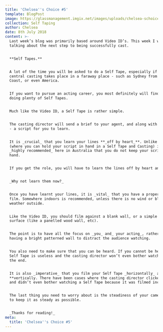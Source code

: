 ```yaml
---
title: 'Chelsea''s Choice #5'
template: BlogPost
image: https://glassmanagement.imgix.net/images/uploads/chelsea-schoice17249634783.jpg
collection: Self Taping
author: Chelsea
date: 8th July 2018
content: >-
  Last week’s blog was primarily based around Video ID’s. This week I will be
  talking about the next step to being successfully cast.


  **Self Tapes.**


  A lot of the time you will be asked to do a Self Tape, especially if the
  central casting takes place in a faraway place - such as Sydney from the Gold
  Coast, or even America.


  If you want to pursue an acting career, you most definitely will find yourself
  doing plenty of Self Tapes.


  Much like the Video ID, a Self Tape is rather simple.


  The casting director will send a brief to your agent, and along with the brief
  - a script for you to learn.


  It is _crucial_ that you learn your lines **_off by heart_**. Unlike America
  (where you can hold your script in hand in a Self Tape and Casting) it is
  _highly recommended_ here in Australia that you do not keep your script in
  hand.


  If you get the role, you will have to learn the lines off by heart anyway.


  _Why not learn them now?_


  Once you have learnt your lines, it is _vital_ that you have a proper place to
  film. Somewhere indoors is recommended, unless there is no wind or blotchy
  weather outside.


  Like the Video ID, you should film against a blank wall, or a simple looking
  surface (like a panelled wood wall, etc).


  The point is to have all the focus on _you_ and_ your acting_, rather than
  having a bright patterned wall to distract the audience watching.


  You also need to make sure that you can be heard. If you cannot be heard the
  Self Tape is useless and the casting director won’t even bother watching to
  the end.


  It is also _imperative_ that you film your Self Tape _horizontally_ and **not
  **vertically. There have been cases where the casting director clicked away
  and didn’t even bother watching a Self Tape because it was filmed incorrectly.


  The last thing you need to worry about is the steadiness of your camera. Try
  to keep it as steady as possible.


  _Thanks for reading!_
meta:
  title: 'Chelsea''s Choice #5'
---
```



